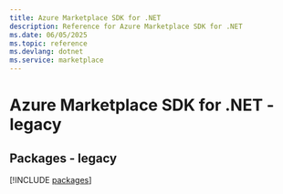```yaml
---
title: Azure Marketplace SDK for .NET
description: Reference for Azure Marketplace SDK for .NET
ms.date: 06/05/2025
ms.topic: reference
ms.devlang: dotnet
ms.service: marketplace
---
```

# Azure Marketplace SDK for .NET - legacy
## Packages - legacy
[!INCLUDE [packages](marketplace-index.md)]